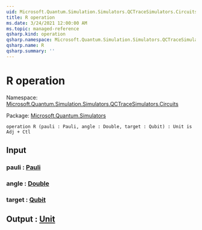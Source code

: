 ```yaml
---
uid: Microsoft.Quantum.Simulation.Simulators.QCTraceSimulators.Circuits.R
title: R operation
ms.date: 3/24/2021 12:00:00 AM
ms.topic: managed-reference
qsharp.kind: operation
qsharp.namespace: Microsoft.Quantum.Simulation.Simulators.QCTraceSimulators.Circuits
qsharp.name: R
qsharp.summary: ''
---
```


# R operation

Namespace: [Microsoft.Quantum.Simulation.Simulators.QCTraceSimulators.Circuits](xref:Microsoft.Quantum.Simulation.Simulators.QCTraceSimulators.Circuits)

Package: [Microsoft.Quantum.Simulators](https://nuget.org/packages/Microsoft.Quantum.Simulators)




```qsharp
operation R (pauli : Pauli, angle : Double, target : Qubit) : Unit is Adj + Ctl
```


## Input

### pauli : [Pauli](xref:microsoft.quantum.lang-ref.pauli)




### angle : [Double](xref:microsoft.quantum.lang-ref.double)




### target : [Qubit](xref:microsoft.quantum.lang-ref.qubit)





## Output : [Unit](xref:microsoft.quantum.lang-ref.unit)

